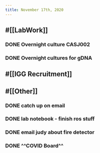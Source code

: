 ```yaml
---
title: November 17th, 2020
---
```


## #[[LabWork]] 
### DONE Overnight culture CASJ002

### DONE Overnight cultures for gDNA

## #[[IGG Recruitment]]

## #[[Other]]
### DONE catch up on email

### DONE lab notebook - finish ros stuff

### DONE email judy about fire detector 

### DONE ^^COVID Board^^

## 

## 
